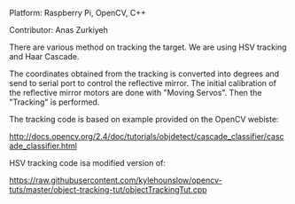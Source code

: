 Platform: Raspberry Pi, OpenCV, C++

Contributor: Anas Zurkiyeh

There are various method on tracking the target. We are using HSV tracking and Haar Cascade.

The coordinates obtained from the tracking is converted into degrees and send to serial port to control the reflective mirror. The initial calibration of the reflective mirror motors are done with "Moving Servos". Then the "Tracking" is performed.

The tracking code is based on example provided on the OpenCV webiste:

http://docs.opencv.org/2.4/doc/tutorials/objdetect/cascade_classifier/cascade_classifier.html

HSV tracking code isa modified version of:

https://raw.githubusercontent.com/kylehounslow/opencv-tuts/master/object-tracking-tut/objectTrackingTut.cpp

